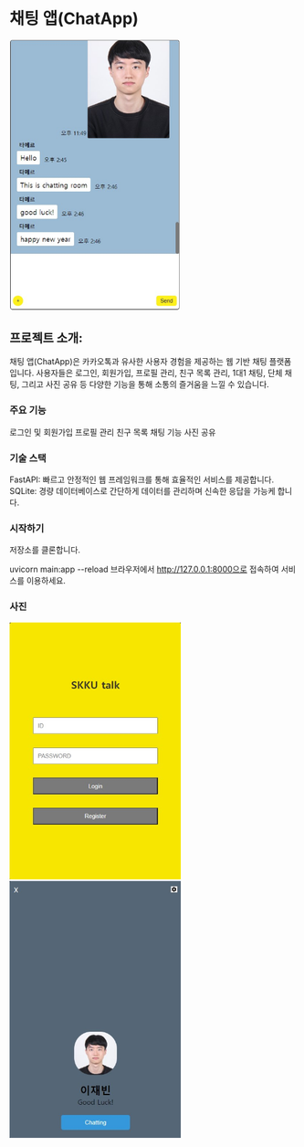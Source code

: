 # 채팅 앱(ChatApp)

<img src="assets/chat.jpg" alt="채팅" width="300" height="auto">

## 프로젝트 소개:

채팅 앱(ChatApp)은 카카오톡과 유사한 사용자 경험을 제공하는 웹 기반 채팅 플랫폼입니다. 사용자들은 로그인, 회원가입, 프로필 관리, 친구 목록 관리, 1대1 채팅, 단체 채팅, 그리고 사진 공유 등 다양한 기능을 통해 소통의 즐거움을 느낄 수 있습니다.

### 주요 기능

로그인 및 회원가입
프로필 관리
친구 목록
채팅 기능
사진 공유

### 기술 스택

FastAPI: 빠르고 안정적인 웹 프레임워크를 통해 효율적인 서비스를 제공합니다.
SQLite: 경량 데이터베이스로 간단하게 데이터를 관리하며 신속한 응답을 가능케 합니다.

### 시작하기

저장소를 클론합니다.

uvicorn main:app --reload
브라우저에서 http://127.0.0.1:8000으로 접속하여 서비스를 이용하세요.

### 사진

<img src="assets/login.jpg" alt="로그인" width="300" height="auto">
<img src="assets/profile.jpg" alt="프로필" width="300" height="auto">
